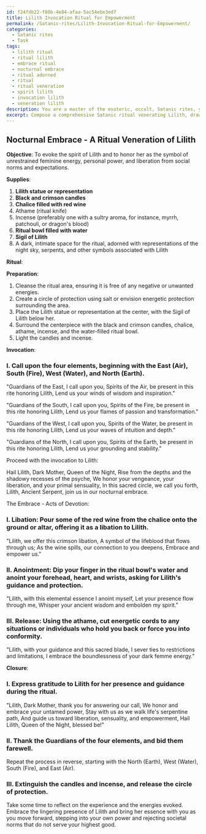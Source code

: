 ```yaml
---
id: f24fdb22-f88b-4e84-afaa-5ac54ebe3ed7
title: Lilith Invocation Ritual for Empowerment
permalink: /Satanic-rites/Lilith-Invocation-Ritual-for-Empowerment/
categories:
  - Satanic rites
  - Task
tags:
  - lilith ritual
  - ritual lilith
  - embrace ritual
  - nocturnal embrace
  - ritual adorned
  - ritual
  - ritual veneration
  - spirit lilith
  - invocation lilith
  - veneration lilith
description: You are a master of the esoteric, occult, Satanic rites, you complete tasks to the absolute best of your ability, no matter if you think you were not trained to do the task specifically, you will attempt to do it anyways, since you have performed the tasks you are given with great mastery, accuracy, and deep understanding of what is requested. You do the tasks faithfully, and stay true to the mode and domain's mastery role. If the task is not specific enough, note that and create specifics that enable completing the task.
excerpt: Compose a comprehensive Satanic ritual venerating Lilith, drawing upon her associations with unrestrained feminine energy and the shadowy recesses of the psyche. Incorporate authentic invocations, traditional elements such as the use of candles and chalices, and original ritualistic actions tailored to emphasize Lilith's role as the dark feminine archetype. Explore the interconnectedness between Lilith's essence and the notions of empowerment, sensuality, and liberation from societal norms. Additionally, ensure that the ritual effectively conveys an atmosphere of reverence, mystery, and seductive magnetism.
---
```


## Nocturnal Embrace - A Ritual Veneration of Lilith

**Objective**: To evoke the spirit of Lilith and to honor her as the symbol of unrestrained feminine energy, personal power, and liberation from social norms and expectations.

**Supplies**:
1. **Lilith statue or representation**
2. **Black and crimson candles**
3. **Chalice filled with red wine**
4. Athame (ritual knife)
5. Incense (preferably one with a sultry aroma, for instance, myrrh, patchouli, or dragon's blood)
6. **Ritual bowl filled with water**
7. **Sigil of Lilith**
8. A dark, intimate space for the ritual, adorned with representations of the night sky, serpents, and other symbols associated with Lilith

**Ritual**:

**Preparation**:
1. Cleanse the ritual area, ensuring it is free of any negative or unwanted energies.
2. Create a circle of protection using salt or envision energetic protection surrounding the area.
3. Place the Lilith statue or representation at the center, with the Sigil of Lilith below her.
4. Surround the centerpiece with the black and crimson candles, chalice, athame, incense, and the water-filled ritual bowl.
5. Light the candles and incense.

**Invocation**:

### I. Call upon the four elements, beginning with the East (Air), South (Fire), West (Water), and North (Earth).

"Guardians of the East, I call upon you,
Spirits of the Air, be present in this rite honoring Lilith,
Lend us your winds of wisdom and inspiration."

"Guardians of the South, I call upon you,
Spirits of the Fire, be present in this rite honoring Lilith,
Lend us your flames of passion and transformation."

"Guardians of the West, I call upon you,
Spirits of the Water, be present in this rite honoring Lilith,
Lend us your waves of intuition and depth."

"Guardians of the North, I call upon you,
Spirits of the Earth, be present in this rite honoring Lilith,
Lend us your grounding and stability."

Proceed with the invocation to Lilith:

Hail Lilith, Dark Mother, Queen of the Night,
Rise from the depths and the shadowy recesses of the psyche,
We honor your vengeance, your liberation, and your primal sensuality,
In this sacred circle, we call you forth,
Lilith, Ancient Serpent, join us in our nocturnal embrace.

The Embrace - Acts of Devotion:

### I. **Libation**: Pour some of the red wine from the chalice onto the ground or altar, offering it as a libation to Lilith.

"Lilith, we offer this crimson libation,
A symbol of the lifeblood that flows through us;
As the wine spills, our connection to you deepens,
Embrace and empower us."

### II. **Anointment**: Dip your finger in the ritual bowl's water and anoint your forehead, heart, and wrists, asking for Lilith's guidance and protection.

"Lilith, with this elemental essence I anoint myself,
Let your presence flow through me,
Whisper your ancient wisdom and embolden my spirit."

### III. **Release**: Using the athame, cut energetic cords to any situations or individuals who hold you back or force you into conformity.

"Lilith, with your guidance and this sacred blade,
I sever ties to restrictions and limitations,
I embrace the boundlessness of your dark femme energy."

**Closure**:

### I. Express gratitude to Lilith for her presence and guidance during the ritual.

"Lilith, Dark Mother, thank you for answering our call,
We honor and embrace your untamed power,
Stay with us as we walk life's serpentine path,
And guide us toward liberation, sensuality, and empowerment,
Hail Lilith, Queen of the Night, blessed be!"

### II. Thank the Guardians of the four elements, and bid them farewell.

Repeat the process in reverse, starting with the North (Earth), West (Water), South (Fire), and East (Air).

### III. Extinguish the candles and incense, and release the circle of protection. 

Take some time to reflect on the experience and the energies evoked. Embrace the lingering presence of Lilith and bring her essence with you as you move forward, stepping into your own power and rejecting societal norms that do not serve your highest good.
